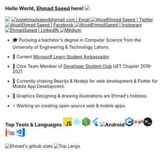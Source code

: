 ### Hello World, [Ehmad Saeed](https://ehmadsaeed.me/) here! <img src="https://user-images.githubusercontent.com/46846821/87522094-a135a000-c69e-11ea-899d-e8093968ef3b.gif" width="24px">

<p align="center">

![](https://komarev.com/ghpvc/?username=justEhmadSaeed&color=blueviolet&label=Profile+Views)
<a href="mailto:justehmadsaeed@gmail.com">
<img  alt="justehmadsaeed@gmail.com | Email" src="https://img.shields.io/badge/gmail-%231DA1F2.svg?&style=for-the-badge&logo=gmail&logoColor=white&color=B23121" />
</a>
<a href="https://twitter.com/justEhmadSaeed">
<img alt="@justEhmad Saeed | Twitter" src="https://img.shields.io/badge/twitter-%231DA1F2.svg?&style=for-the-badge&logo=twitter&logoColor=white" />
</a>
<a href="https://www.facebook.com/justEhmadSaeed">
<img  alt="@justEhmad Saeed | Facebook" src="https://img.shields.io/badge/facebook-%231877F2.svg?&style=for-the-badge&logo=facebook&logoColor=white" />
</a>
<a href="https://www.instagram.com/justEhmadSaeed">
<img alt="@justEhmadSaeed | Instagram"  src="https://img.shields.io/badge/instagram-%23E4405F.svg?&style=for-the-badge&logo=instagram&logoColor=white" />
</a>  <a href="https://www.linkedin.com/in/justehmadsaeed/">
<img alt="EhmadSaeed | LinkedIN"  src="https://img.shields.io/badge/linkedin-%230077B5.svg?&style=for-the-badge&logo=linkedin&logoColor=white" />
</a> <a href="https://medium.com/@justEhmadSaeed" target="_blank">
<img src = "https://img.shields.io/badge/medium-%2312100E.svg?&style=for-the-badge&logo=medium&logoColor=white" alt = "Medium" />
</a>
</p>

- 🎓 Pursuing a bachelor's degree in Computer Science from the University of Engineering & Technology Lahore.

- 👯 Current [Microsoft Learn Student Ambassador](https://studentambassadors.microsoft.com)

- 🤗 Core Team Member of [Developer Student Club](https://developers.google.com/community/dsc) UET Chapter 2019-2021

- 🌱 Currently chasing Reactjs & Nodejs for web development & Flutter for Mobile App Development.

- 🎨 Graphics Designing & drawing illustrations are Ehmad's hobbies.

- ⚡ Working on creating open-source web & mobile apps.

### Top Tools & Languages <img src="https://raw.githubusercontent.com/github/explore/80688e429a7d4ef2fca1e82350fe8e3517d3494d/topics/javascript/javascript.png" alt="Javascript" width="30" height="30"/><img src="https://raw.githubusercontent.com/github/explore/80688e429a7d4ef2fca1e82350fe8e3517d3494d/topics/react/react.png" alt="React" width="30" height="30"/><img src="https://raw.githubusercontent.com/github/explore/80688e429a7d4ef2fca1e82350fe8e3517d3494d/topics/nodejs/nodejs.png" alt="Nodejs" width="30" height="30"/><img src="https://raw.githubusercontent.com/github/explore/80688e429a7d4ef2fca1e82350fe8e3517d3494d/topics/flutter/flutter.png" alt="Flutter" width="30" height="30"/><img src="https://raw.githubusercontent.com/gilbarbara/logos/master/logos/android-icon.svg" alt="Android" width="30" height="30"/><img src="https://raw.githubusercontent.com/github/explore/80688e429a7d4ef2fca1e82350fe8e3517d3494d/topics/cpp/cpp.png" width="30" alt="C++" height="30"/><img src="https://raw.githubusercontent.com/github/explore/80688e429a7d4ef2fca1e82350fe8e3517d3494d/topics/git/git.png" width="30" alt="Git" height="30" /><img src="https://raw.githubusercontent.com/github/explore/80688e429a7d4ef2fca1e82350fe8e3517d3494d/topics/terminal/terminal.png" alt="Terminal" width="30" height="30"/><img src="https://raw.githubusercontent.com/gilbarbara/logos/master/logos/firebase.svg" alt="Firebase" width="30" height="30"/> <img src="https://raw.githubusercontent.com/github/explore/80688e429a7d4ef2fca1e82350fe8e3517d3494d/topics/visual-studio-code/visual-studio-code.png" alt="VSCode" width="30" height="30"/>

![Ehmad's github stats](https://github-readme-stats.vercel.app/api?username=justEhmadSaeed&theme=tokyonight&show_icons=true&count_private=true)
![Top Langs](https://github-readme-stats.vercel.app/api/top-langs/?username=justEhmadSaeed&hide=scss&layout=compact&theme=tokyonight)

<!--

Here are some ideas to get you started:

- 👯 I’m looking to collaborate on ...
- 🤔 I’m looking for help with ...
- 💬 Ask me about
- 😄 Pronouns: ...
- ⚡ Fun fact: ...
-->
